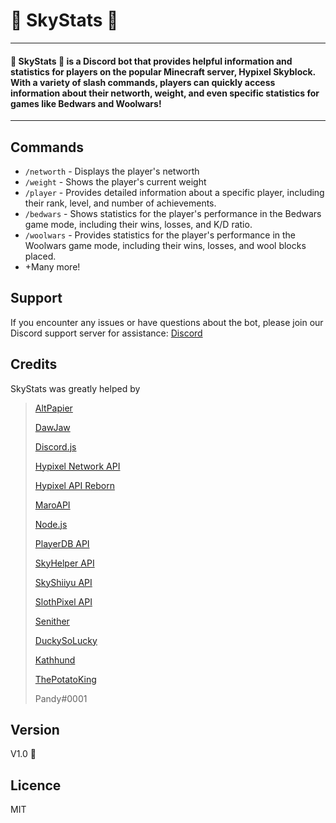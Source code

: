 # 🌹 SkyStats 🌹

---

#### 🌹 SkyStats 🌹 is a Discord bot  that provides helpful information and statistics for players on the popular Minecraft server, Hypixel Skyblock. With a variety of slash commands, players can quickly access information about their networth, weight, and even specific statistics for games like Bedwars and Woolwars!

---

## Commands

* `/networth` - Displays the player's networth
* `/weight` - Shows the player's current weight
* `/player` - Provides detailed information about a specific player, including their rank, level, and number of achievements.
* `/bedwars` - Shows statistics for the player's performance in the Bedwars game mode, including their wins, losses, and K/D ratio.
* `/woolwars` - Provides statistics for the player's performance in the Woolwars game mode, including their wins, losses, and wool blocks placed.
* +Many more!

## Support

If you encounter any issues or have questions about the bot, please join our Discord support server for assistance: [Discord](https://discord.gg/DNHdpx8wwn) 

## Credits

SkyStats was greatly helped by

> [AltPapier](https://github.com/Altpapier/hypixel-discord-guild-bridge "Skyhelper Developer")
>
> [DawJaw](https://dawjaw.net/jacobs)
>
> [Discord.js](https://discord.js.org/ "Discord")
>
> [Hypixel Network API](http://api.hypixel.net/)
>
> [Hypixel API Reborn](https://hypixel.stavzdev.me/#/ "Hypixel API reborn!")
>
> [MaroAPI](https://github.com/zt3h)
>
> [Node.js](https://nodejs.org/)
>
> [PlayerDB API](https://playerdb.co/)
>
> [SkyHelper API](https://github.com/Altpapier/SkyHelperAPI)
>
> [SkyShiiyu API](https://github.com/SkyCryptWebsite/SkyCrypt)
>
> [SlothPixel API](https://github.com/slothpixel)
>
> [Senither](https://github.com/Senither)
>
> [DuckySoLucky](https://https://github.com/DuckySoLucky)
>
> [Kathhund](https://https://github.com/Kathund)
>
> [ThePotatoKing](https://links.sperrer.ca)
>
> Pandy#0001

## Version

V1.0 🚀


## Licence

MIT
